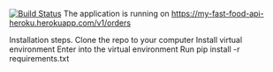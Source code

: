 [![Build Status](https://travis-ci.org/anjayluh/fastfoodapi.svg?branch=testing)](https://travis-ci.org/anjayluh/fastfoodapi)
The application is running on https://my-fast-food-api-heroku.herokuapp.com/v1/orders

Installation steps.
Clone the repo to your computer
Install virtual environment
Enter into the virtual environment
Run pip install -r requirements.txt
